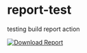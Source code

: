 # report-test

testing build report action

[![Download Report](https://img.shields.io/badge/📄_Download_Report-red?style=for-the-badge&logo=adobe-acrobat-reader)](https://github.com/ninjakaib/report-test/raw/main/reports/main.pdf)

